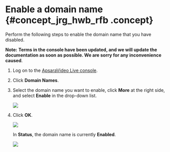 # Enable a domain name {#concept_jrg_hwb_rfb .concept}

Perform the following steps to enable the domain name that you have disabled.

**Note:** **Terms in the console have been updated, and we will update the documentation as soon as possible. We are sorry for any inconvenience caused**.

1.  Log on to the [ApsaraVideo Live console](https://live.console.aliyun.com/?spm=a2c4g.11186623.2.19.51f61d92dE4irz#/live/domains).
2.  Click **Domain Names**.
3.  Select the domain name you want to enable, click **More** at the right side, and select **Enable** in the drop-down list.

    ![](http://static-aliyun-doc.oss-cn-hangzhou.aliyuncs.com/assets/img/41658/154598785321644_en-US.png)

4.  Click **OK**.

    ![](http://static-aliyun-doc.oss-cn-hangzhou.aliyuncs.com/assets/img/41658/154598785321645_en-US.png)

    In **Status**, the domain name is currently **Enabled**.

    ![](http://static-aliyun-doc.oss-cn-hangzhou.aliyuncs.com/assets/img/41658/154598785321646_en-US.png)


